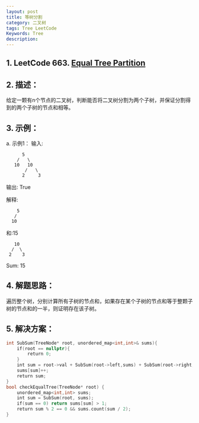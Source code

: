 ```yaml
---
layout: post
title: 等树分割
category: 二叉树
tags: Tree LeetCode
Keywords: Tree
description:
---
```

## 1. LeetCode 663. [Equal Tree Partition](https://leetcode.com/problems/equal-tree-partition/description/)
## 2. 描述：
给定一颗有n个节点的二叉树，判断能否将二叉树分割为两个子树，并保证分割得到的两个子树的节点和相等。
## 3. 示例：
a. 示例1：
输入:     
```
      5
    /   \
   10   10
       /   \
      2     3
```
输出: True

解释: 
```
    5
   / 
  10
```   
和:15
```
   10
  /  \
 2    3
```
Sum: 15
## 4. 解题思路：
遍历整个树，分别计算所有子树的节点和，如果存在某个子树的节点和等于整颗子树的节点和的一半，则证明存在该子树。
## 5. 解决方案：
``` c++
int SubSum(TreeNode* root, unordered_map<int,int>& sums){
    if(root == nullptr){
        return 0;
    }
    int sum = root->val + SubSum(root->left,sums) + SubSum(root->right, sums);
    sums[sum]++;
    return sum;
}
bool checkEqualTree(TreeNode* root) {
    unordered_map<int,int> sums;
    int sum = SubSum(root, sums);
    if(sum == 0) return sums[sum] > 1;
    return sum % 2 == 0 && sums.count(sum / 2);
}
```
